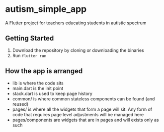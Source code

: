 # autism_simple_app

A Flutter project for teachers educating students in autistic spectrum

## Getting Started

1. Download the repository by cloning or downloading the binaries
2. Run `flutter run`

## How the app is arranged

- lib is where the code sits
- main.dart is the init point
- stack.dart is used to keep page history
- common/ is where common stateless components can be found (and reused)
- pages/ is where all the widgets that form a page will sit. Any form of code that requires page level adjustments will be managed here
- pages/components are widgets that are in pages and will exists only as such